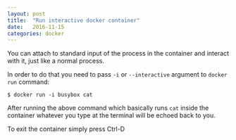 ```yaml
---
layout: post
title:  "Run interactive docker container"
date:   2016-11-15
categories: docker
---
```


You can attach to standard input of the process in the container and interact with it, just like a normal process.

In order to do that you need to pass `-i` or `--interactive` argument to `docker run` command:

    $ docker run -i busybox cat

After running the above command which basically runs `cat` inside the container whatever you type at the terminal will be echoed back to you.

To exit the container simply press Ctrl-D
